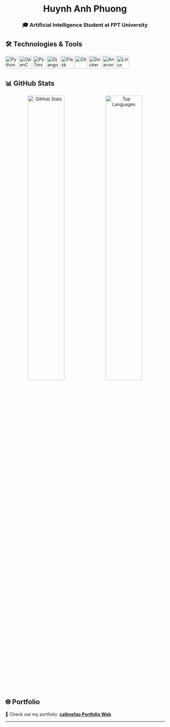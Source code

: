 
<h1 align="center">Huynh Anh Phuong</h1>
<h3 align="center">🎓 Artificial Intelligence Student at FPT University</h3>

## 🛠️ Technologies & Tools  

<p align="left">
  <img src="https://cdn.jsdelivr.net/gh/devicons/devicon/icons/python/python-original.svg" alt="Python" width="40" height="40"/>
  <img src="https://cdn.jsdelivr.net/gh/devicons/devicon/icons/opencv/opencv-original.svg" alt="OpenCV" width="40" height="40"/>
  <img src="https://cdn.jsdelivr.net/gh/devicons/devicon/icons/pytorch/pytorch-original.svg" alt="PyTorch" width="40" height="40"/>
  <img src="https://cdn.jsdelivr.net/gh/devicons/devicon/icons/django/django-plain.svg" alt="Django" width="40" height="40"/>
  <img src="https://cdn.jsdelivr.net/gh/devicons/devicon/icons/flask/flask-original.svg" alt="Flask" width="40" height="40"/>
  <img src="https://cdn.jsdelivr.net/gh/devicons/devicon/icons/git/git-original.svg" alt="Git" width="40" height="40"/>
  <img src="https://cdn.jsdelivr.net/gh/devicons/devicon/icons/docker/docker-original.svg" alt="Docker" width="40" height="40"/>
  <img src="https://cdn.jsdelivr.net/gh/devicons/devicon/icons/anaconda/anaconda-original.svg" alt="Anaconda" width="40" height="40"/>
  <img src="https://cdn.jsdelivr.net/gh/devicons/devicon/icons/linux/linux-original.svg" alt="Linux" width="40" height="40"/>
</p>

## 📊 GitHub Stats  

<p align="center">
  <img src="https://github-readme-stats.vercel.app/api?username=callmefao&show_icons=true&theme=radical" alt="GitHub Stats" width="48%" />
  <img src="https://github-readme-stats.vercel.app/api/top-langs/?username=callmefao&layout=compact&theme=radical" alt="Top Languages" width="48%" />
</p>

## 🌐 Portfolio  
🔗 Check out my portfolio: **[callmefao Portfolio Web](https://callmefao.github.io)**  

---
